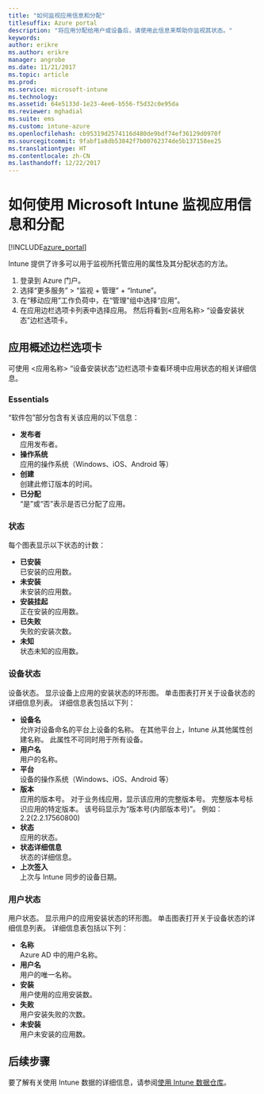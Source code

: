 ```yaml
---
title: "如何监视应用信息和分配"
titlesuffix: Azure portal
description: "将应用分配给用户或设备后，请使用此信息来帮助你监视其状态。"
keywords: 
author: erikre
ms.author: erikre
manager: angrobe
ms.date: 11/21/2017
ms.topic: article
ms.prod: 
ms.service: microsoft-intune
ms.technology: 
ms.assetid: 64e5133d-1e23-4ee6-b556-f5d32c0e95da
ms.reviewer: mghadial
ms.suite: ems
ms.custom: intune-azure
ms.openlocfilehash: cb95319d2574116d480de9bdf74ef36129d0970f
ms.sourcegitcommit: 9fabf1a8db53842f7b00762374de5b137158ee25
ms.translationtype: HT
ms.contentlocale: zh-CN
ms.lasthandoff: 12/22/2017
---
```

# <a name="how-to-monitor-app-information-and-assignments-with-microsoft-intune"></a>如何使用 Microsoft Intune 监视应用信息和分配

[!INCLUDE[azure_portal](./includes/azure_portal.md)]

Intune 提供了许多可以用于监视所托管应用的属性及其分配状态的方法。

1. 登录到 Azure 门户。
2. 选择“更多服务” > “监视 + 管理” + “Intune”。
3. 在“移动应用”工作负荷中，在“管理”组中选择“应用”。
5. 在应用边栏选项卡列表中选择应用。 然后将看到<应用名称> “设备安装状态”边栏选项卡。

## <a name="app-overview-blade"></a>应用概述边栏选项卡

可使用 <应用名称> “设备安装状态”边栏选项卡查看环境中应用状态的相关详细信息。

### <a name="essentials"></a>Essentials

“软件包”部分包含有关该应用的以下信息：

 - **发布者**  
应用发布者。
 - **操作系统**  
应用的操作系统（Windows、iOS、Android 等）
 - **创建**  
创建此修订版本的时间。
 - **已分配**  
“是”或“否”表示是否已分配了应用。

### <a name="status"></a>状态
每个图表显示以下状态的计数：

 - **已安装**  
已安装的应用数。
 - **未安装**  
未安装的应用数。
 - **安装挂起**  
正在安装的应用数。
 - **已失败**  
失败的安装次数。
 - **未知**  
状态未知的应用数。

### <a name="device-status"></a>设备状态

设备状态。 显示设备上应用的安装状态的环形图。 单击图表打开关于设备状态的详细信息列表。 详细信息表包括以下列：

 - **设备名**  
允许对设备命名的平台上设备的名称。 在其他平台上，Intune 从其他属性创建名称。 此属性不可同时用于所有设备。
 - **用户名**  
用户的名称。
 - **平台**  
设备的操作系统（Windows、iOS、Android 等）
 - **版本**  
应用的版本号。 对于业务线应用，显示该应用的完整版本号。 完整版本号标识应用的特定版本。 该号码显示为“版本号(内部版本号)”。 例如：2.2(2.2.17560800)
 - **状态**  
应用的状态。
 - **状态详细信息**  
状态的详细信息。
 - **上次签入**  
上次与 Intune 同步的设备日期。


### <a name="user-status"></a>用户状态

用户状态。 显示用户的应用安装状态的环形图。 单击图表打开关于设备状态的详细信息列表。 详细信息表包括以下列：
 - **名称**  
Azure AD 中的用户名称。
 - **用户名**  
用户的唯一名称。
 - **安装**  
用户使用的应用安装数。
 - **失败**  
用户安装失败的次数。
 - **未安装**  
用户未安装的应用数。


## <a name="next-steps"></a>后续步骤

要了解有关使用 Intune 数据的详细信息，请参阅[使用 Intune 数据仓库](reports-nav-create-intune-reports.md)。